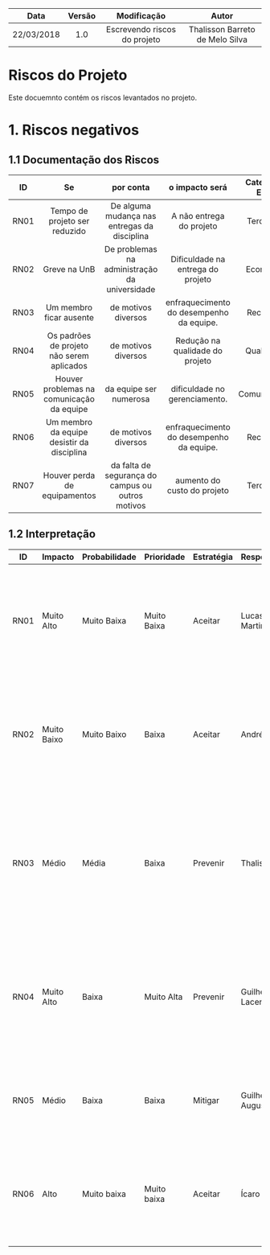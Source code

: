 |    Data    | Versão |                                         Modificação                                        |                Autor                |
|:----------:|:------:|:----------------------------------------------------------------------------------------:|:-----------------------------------:|
| 22/03/2018 | 1.0 | Escrevendo riscos do projeto | Thalisson Barreto de Melo Silva |

# Riscos do Projeto

Este docuemnto contém os riscos levantados no projeto.

# 1. Riscos negativos

## 1.1 Documentação dos Riscos

| ID | Se | por conta | o impacto será | Categoria EAR |
|:--:|:--:|:---------:|:--------------:|:-------------:|
| RN01 | Tempo de projeto ser reduzido | De alguma mudança nas entregas da disciplina | A não entrega do projeto | Terceiros |
| RN02 | Greve na UnB | De problemas na administração da universidade  | Dificuldade na entrega do projeto | Economia |
| RN03 | Um membro ficar ausente | de motivos diversos | enfraquecimento do desempenho da equipe. | Recursos |
| RN04 | Os padrões de projeto não serem aplicados | de motivos diversos | Redução na qualidade do projeto | Qualidade |
| RN05 | Houver problemas na comunicação da equipe | da equipe ser numerosa | dificuldade no gerenciamento. | Comunicação |
| RN06 | Um membro da equipe desistir da disciplina | de motivos diversos | enfraquecimento do desempenho da equipe. | Recursos |
| RN07 | Houver perda de equipamentos | da falta de segurança do campus ou outros motivos | aumento do custo do projeto | Terceiros |

## 1.2 Interpretação

|ID|Impacto|Probabilidade|Prioridade|Estratégia|Responsável| Monitoramento |Resposta|
|--- |--- |--- |--- |--- |--- |--- |--- |
|RN01|Muito Alto|Muito Baixa|Muito Baixa|Aceitar|Lucas Martins|Verificar com a professora se ocorreram ou vão ocorrer mudanças no calendário da disciplina.| A equipe deve estar pronta para agir, aplicando o plano de mudanças. Porém não tem como eliminar esse risco.|
|RN02|Muito Baixo|Muito Baixo|Baixa|Aceitar|André|Verificar com a equipe da universidade a possibilidade de haver greve na universidade|A equipe deve estar pronta para agir, aplicando o plano de mudanças. Porém não tem como eliminar esse risco.|
|RN03|Médio|Média|Baixa|Prevenir|Thalisson| Foi avisado a importância dessa disciplina e pedido que caso ocorra ausências que sejam avisadas com antecedência,será feito um acompanhamento dos membros durante o decorrer do projeto| A equipe deve planejar mudanças no planejamento daquela iteração caso ocorra ausências temporárias|
|RN04|Muito Alto|Baixa|Muito Alta|Prevenir|Guilherme Lacerda|Verificar no código os padrẽs se necessário voltar ao diagrama de classes para melhor compreender a arquitetura do projeto|Em caso de não se estar aplicando os padrões tudo deve se parado para a aplicação dos mesmos já que este é prioridade máxima no projeto|
|RN05|Médio|Baixa|Baixa|Mitigar|Guilherme Augusto|Verificar andamento do projeto, utilizar com sabedoria as reuniões semanais|Propor com cuidado as equipes de trabalho e incentivar uma comunicação mais rápida|
|RN06|Alto|Muito baixa|Muito baixa|Aceitar|Ícaro Oliveira |Verificar ausências de possíveis membros e verificar com a professora|A equipe deve agir de forma rápida e trabalhar para minimizar os danos acelerando a rotação do conhecimento|


